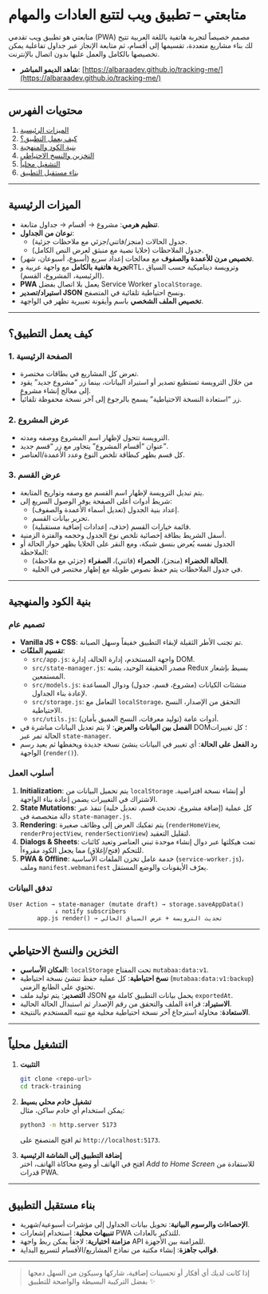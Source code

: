 # متابعتي – تطبيق ويب لتتبع العادات والمهام

متابعتي هو تطبيق ويب تقدمي (PWA) مصمم خصيصاً لتجربة هاتفية باللغة العربية تتيح لك بناء مشاريع متعددة، تقسيمها إلى أقسام، ثم متابعة الإنجاز عبر جداول تفاعلية يمكن تخصيصها بالكامل والعمل عليها بدون اتصال بالإنترنت.

- **شاهد الديمو المباشر**: [https://albaraadev.github.io/tracking-me/](https://albaraadev.github.io/tracking-me/)

---

## محتويات الفهرس
1. [الميزات الرئيسية](#الميزات-الرئيسية)
2. [كيف يعمل التطبيق؟](#كيف-يعمل-التطبيق)
3. [بنية الكود والمنهجية](#بنية-الكود-والمنهجية)
4. [التخزين والنسخ الاحتياطي](#التخزين-والنسخ-الاحتياطي)
5. [التشغيل محلياً](#التشغيل-محلياً)
6. [بناء مستقبل التطبيق](#بناء-مستقبل-التطبيق)

---

## الميزات الرئيسية
- **تنظيم هرمي**: مشروع → أقسام → جداول متابعة.
- **نوعان من الجداول**:
  - جدول الحالات (منجز/فاتني/جزئي مع ملاحظات جزئية).
  - جدول الملاحظات (خلايا نصية مع منبثق لعرض النص الكامل).
- **تخصيص مرن للأعمدة والصفوف** مع معالجات إعداد سريع (أسبوع، أسبوعان، شهر).
- **تجربة هاتفية بالكامل** مع واجهة عربية وRTL، وترويسة ديناميكية حسب السياق (الرئيسية، المشروع، القسم).
- **PWA** يعمل بلا اتصال بفضل Service Worker و`localStorage`.
- **استيراد/تصدير JSON** ونسخ احتياطية تلقائية في المتصفح.
- **تخصيص الملف الشخصي** باسم وأيقونة تعبيرية تظهر في الواجهة.

---

## كيف يعمل التطبيق؟

### 1. الصفحة الرئيسية
- تعرض كل المشاريع في بطاقات مختصرة.
- من خلال الترويسة تستطيع تصدير أو استيراد البيانات، بينما زر “مشروع جديد” يقود إلى معالج إنشاء مشروع.
- زر “استعادة النسخة الاحتياطية” يسمح بالرجوع إلى آخر نسخة محفوظة تلقائياً.

### 2. عرض المشروع
- الترويسة تتحول لإظهار اسم المشروع ووصفه ومدته.
- عنوان “أقسام المشروع” يتجاور مع زر “قسم جديد”.
- كل قسم يظهر كبطاقة تلخص النوع وعدد الأعمدة/العناصر.

### 3. عرض القسم
- يتم تبديل الترويسة لإظهار اسم القسم مع وصفه وتواريخ المتابعة.
- شريط أدوات أعلى الصفحة يوفر الوصول السريع إلى:
  - إعداد بنية الجدول (تعديل أسماء الأعمدة والصفوف).
  - تحرير بيانات القسم.
  - قائمة خيارات القسم (حذف، إعدادات إضافية مستقبلية).
- أسفل الشريط بطاقة إحصائية تلخص نوع الجدول وحجمه والفترة الزمنية.
- الجدول نفسه يُعرض بنسق شبكة، ومع النقر على الخلايا يظهر حوار الحالة أو الملاحظة:
  - **الحالة الخضراء** (منجز)، **الحمراء** (فاتني)، **الصفراء** (جزئي مع ملاحظة).
  - في جدول الملاحظات يتم حفظ نصوص طويلة مع إظهار مختصر في الخلية.

---

## بنية الكود والمنهجية

### تصميم عام
- **Vanilla JS + CSS**: تم تجنب الأطر الثقيلة لإبقاء التطبيق خفيفاً وسهل الصيانة.
- **تقسيم الملفّات**:
  - `src/app.js`: واجهة المستخدم، إدارة الحالة، إدارة DOM.
  - `src/state-manager.js`: مصدر الحقيقة الوحيد، يشبه Redux بسيط بإشعار المستمعين.
  - `src/models.js`: منشئات الكيانات (مشروع، قسم، جدول) ودوال المساعدة لإعادة بناء الجداول.
  - `src/storage.js`: التعامل مع `localStorage`، التحقق من الإصدار، النسخ الاحتياطية.
  - `src/utils.js`: أدوات عامة (توليد معرفات، النسخ العميق بأمان).
- **الفصل بين البيانات والعرض**: لا يتم تعديل البيانات مباشرة في DOM؛ كل تغييرات الحالة تمر عبر `state-manager`.
- **رد الفعل على الحالة**: أي تغيير في البيانات ينشئ نسخة جديدة ويحفظها ثم يعيد رسم الواجهة (`render()`).

### أسلوب العمل
1. **Initialization**: يتم تحميل البيانات من `localStorage` أو إنشاء نسخة افتراضية. الاشتراك في التغييرات يضمن إعادة بناء الواجهة.
2. **State Mutations**: كل عملية (إضافة مشروع، تحديث قسم، تعديل خلية) تنفذ عبر دالة متخصصة في `state-manager.js`.
3. **Rendering**: يتم تفكيك العرض إلى وظائف صغيرة (`renderHomeView`, `renderProjectView`, `renderSectionView`) لتقليل التعقيد.
4. **Dialogs & Sheets**: تمت هيكلتها عبر دوال إنشاء موحدة تبني العناصر وتعيد كائنات للتحكم (فتح/إغلاق) مما يجعل الكود مقروءاً.
5. **PWA & Offline**: خدمة عامل تخزن الملفات الأساسية (`service-worker.js`)، وملف `manifest.webmanifest` يعرّف الأيقونات والوضع المستقل.

### تدفق البيانات
```
User Action → state-manager (mutate draft) → storage.saveAppData()
             ↓ notify subscribers
        app.js render() → تحديث الترويسة + عرض السياق الحالي
```

---

## التخزين والنسخ الاحتياطي
- **المكان الأساسي**: `localStorage` تحت المفتاح `mutabaa:data:v1`.
- **نسخ احتياطية**: كل عملية حفظ تنشئ نسخة احتياطية (`mutabaa:data:v1:backup`) تحتوي على الطابع الزمني.
- **التصدير**: يتم توليد ملف JSON يحمل بيانات التطبيق كاملة مع `exportedAt`.
- **الاستيراد**: قراءة الملف والتحقق من رقم الإصدار ثم استبدال الحالة الحالية.
- **الاستعادة**: محاولة استرجاع آخر نسخة احتياطية محلية مع تنبيه المستخدم بالنتيجة.

---

## التشغيل محلياً

1. **التثبيت**
   ```bash
   git clone <repo-url>
   cd track-training
   ```

2. **تشغيل خادم محلي بسيط**  
   يمكن استخدام أي خادم ساكن، مثال:
   ```bash
   python3 -m http.server 5173
   ```
   ثم افتح المتصفح على `http://localhost:5173`.

3. **إضافة التطبيق إلى الشاشة الرئيسية**  
   افتح في الهاتف أو وضع محاكاة الهاتف، اختر *Add to Home Screen* للاستفادة من قدرات PWA.

---

## بناء مستقبل التطبيق
- **الإحصاءات والرسوم البيانية**: تحويل بيانات الجداول إلى مؤشرات أسبوعية/شهرية.
- **تنبيهات محلية**: استخدام إشعارات PWA للتذكير بالعادات.
- **مزامنة اختيارية**: لاحقاً يمكن ربط واجهة API للمزامنة بين الأجهزة.
- **قوالب جاهزة**: إنشاء مكتبة من نماذج المشاريع/الأقسام لتسريع البداية.

---

> إذا كانت لديك أي أفكار أو تحسينات إضافية، شاركها وسيكون من السهل دمجها بفضل التركيبة البسيطة والواضحة للتطبيق ✨
